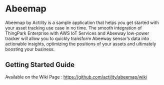 # Abeemap

Abeemap by Actility is a sample application that helps you get started with your asset tracking use case in no time. The smooth integration of ThingPark Enterprise with AWS IoT Services and Abeeway low-power tracker will allow you to quickly transform Abeeway sensor’s data into actionable insights, optimizing the positions of your assets and ultimately boosting your business.


## Getting Started Guide
Available on the Wiki Page : https://github.com/actility/abeemap/wiki
